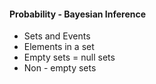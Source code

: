 #### Probability - Bayesian Inference
 - Sets and Events
  - Elements in a set 
  - Empty sets = null sets
  - Non - empty sets
   
